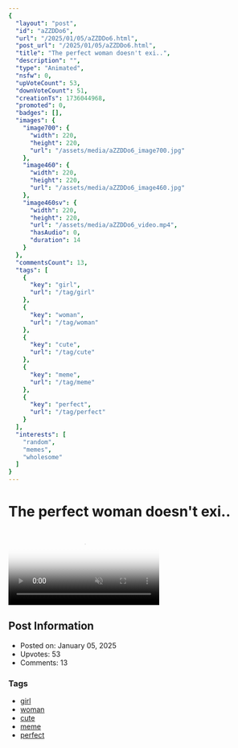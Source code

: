 ```yaml
---
{
  "layout": "post",
  "id": "aZZDDo6",
  "url": "/2025/01/05/aZZDDo6.html",
  "post_url": "/2025/01/05/aZZDDo6.html",
  "title": "The perfect woman doesn't exi..",
  "description": "",
  "type": "Animated",
  "nsfw": 0,
  "upVoteCount": 53,
  "downVoteCount": 51,
  "creationTs": 1736044968,
  "promoted": 0,
  "badges": [],
  "images": {
    "image700": {
      "width": 220,
      "height": 220,
      "url": "/assets/media/aZZDDo6_image700.jpg"
    },
    "image460": {
      "width": 220,
      "height": 220,
      "url": "/assets/media/aZZDDo6_image460.jpg"
    },
    "image460sv": {
      "width": 220,
      "height": 220,
      "url": "/assets/media/aZZDDo6_video.mp4",
      "hasAudio": 0,
      "duration": 14
    }
  },
  "commentsCount": 13,
  "tags": [
    {
      "key": "girl",
      "url": "/tag/girl"
    },
    {
      "key": "woman",
      "url": "/tag/woman"
    },
    {
      "key": "cute",
      "url": "/tag/cute"
    },
    {
      "key": "meme",
      "url": "/tag/meme"
    },
    {
      "key": "perfect",
      "url": "/tag/perfect"
    }
  ],
  "interests": [
    "random",
    "memes",
    "wholesome"
  ]
}
---
```


# The perfect woman doesn't exi..

<video controls playsinline loop muted poster="/assets/media/aZZDDo6_image460.jpg">
  <source src="/assets/media/aZZDDo6_video.mp4" type="video/mp4">
  Your browser does not support the video tag.
</video>

## Post Information

- Posted on: January 05, 2025
- Upvotes: 53
- Comments: 13

### Tags

- [girl](/tag/girl)
- [woman](/tag/woman)
- [cute](/tag/cute)
- [meme](/tag/meme)
- [perfect](/tag/perfect)
